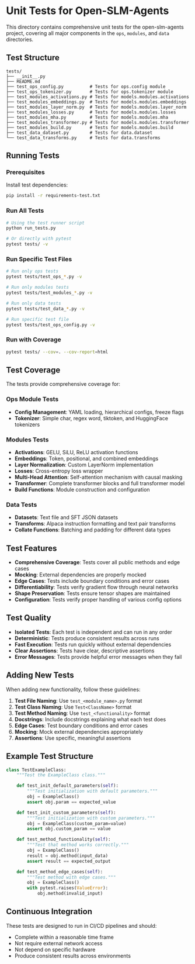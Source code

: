 # Unit Tests for Open-SLM-Agents

This directory contains comprehensive unit tests for the open-slm-agents project, covering all major components in the `ops`, `modules`, and `data` directories.

## Test Structure

```
tests/
├── __init__.py
├── README.md
├── test_ops_config.py          # Tests for ops.config module
├── test_ops_tokenizer.py       # Tests for ops.tokenizer module
├── test_modules_activations.py # Tests for models.modules.activations
├── test_modules_embeddings.py  # Tests for models.modules.embeddings
├── test_modules_layer_norm.py  # Tests for models.modules.layer_norm
├── test_modules_losses.py      # Tests for models.modules.losses
├── test_modules_mha.py         # Tests for models.modules.mha
├── test_modules_transformer.py # Tests for models.modules.transformer
├── test_modules_build.py       # Tests for models.modules.build
├── test_data_dataset.py        # Tests for data.dataset
└── test_data_transforms.py     # Tests for data.transforms
```

## Running Tests

### Prerequisites

Install test dependencies:
```bash
pip install -r requirements-test.txt
```

### Run All Tests

```bash
# Using the test runner script
python run_tests.py

# Or directly with pytest
pytest tests/ -v
```

### Run Specific Test Files

```bash
# Run only ops tests
pytest tests/test_ops_*.py -v

# Run only modules tests
pytest tests/test_modules_*.py -v

# Run only data tests
pytest tests/test_data_*.py -v

# Run specific test file
pytest tests/test_ops_config.py -v
```

### Run with Coverage

```bash
pytest tests/ --cov=. --cov-report=html
```

## Test Coverage

The tests provide comprehensive coverage for:

### Ops Module Tests
- **Config Management**: YAML loading, hierarchical configs, freeze flags
- **Tokenizer**: Simple char, regex word, tiktoken, and HuggingFace tokenizers

### Modules Tests
- **Activations**: GELU, SiLU, ReLU activation functions
- **Embeddings**: Token, positional, and combined embeddings
- **Layer Normalization**: Custom LayerNorm implementation
- **Losses**: Cross-entropy loss wrapper
- **Multi-Head Attention**: Self-attention mechanism with causal masking
- **Transformer**: Complete transformer blocks and full transformer model
- **Build Functions**: Module construction and configuration

### Data Tests
- **Datasets**: Text file and SFT JSON datasets
- **Transforms**: Alpaca instruction formatting and text pair transforms
- **Collate Functions**: Batching and padding for different data types

## Test Features

- **Comprehensive Coverage**: Tests cover all public methods and edge cases
- **Mocking**: External dependencies are properly mocked
- **Edge Cases**: Tests include boundary conditions and error cases
- **Differentiability**: Tests verify gradient flow through neural networks
- **Shape Preservation**: Tests ensure tensor shapes are maintained
- **Configuration**: Tests verify proper handling of various config options

## Test Quality

- **Isolated Tests**: Each test is independent and can run in any order
- **Deterministic**: Tests produce consistent results across runs
- **Fast Execution**: Tests run quickly without external dependencies
- **Clear Assertions**: Tests have clear, descriptive assertions
- **Error Messages**: Tests provide helpful error messages when they fail

## Adding New Tests

When adding new functionality, follow these guidelines:

1. **Test File Naming**: Use `test_<module_name>.py` format
2. **Test Class Naming**: Use `Test<ClassName>` format
3. **Test Method Naming**: Use `test_<functionality>` format
4. **Docstrings**: Include docstrings explaining what each test does
5. **Edge Cases**: Test boundary conditions and error cases
6. **Mocking**: Mock external dependencies appropriately
7. **Assertions**: Use specific, meaningful assertions

## Example Test Structure

```python
class TestExampleClass:
    """Test the ExampleClass class."""

    def test_init_default_parameters(self):
        """Test initialization with default parameters."""
        obj = ExampleClass()
        assert obj.param == expected_value

    def test_init_custom_parameters(self):
        """Test initialization with custom parameters."""
        obj = ExampleClass(custom_param=value)
        assert obj.custom_param == value

    def test_method_functionality(self):
        """Test that method works correctly."""
        obj = ExampleClass()
        result = obj.method(input_data)
        assert result == expected_output

    def test_method_edge_cases(self):
        """Test method with edge cases."""
        obj = ExampleClass()
        with pytest.raises(ValueError):
            obj.method(invalid_input)
```

## Continuous Integration

These tests are designed to run in CI/CD pipelines and should:
- Complete within a reasonable time frame
- Not require external network access
- Not depend on specific hardware
- Produce consistent results across environments

